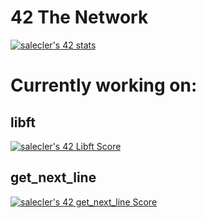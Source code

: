 # 42 The Network
[![salecler's 42 stats](https://badge42.vercel.app/api/v2/cl4wihxp0008809migsvxuh4t/stats?cursusId=21&coalitionId=65)](https://profile.intra.42.fr/users/salecler)


<h1>Currently working on:</h1>
  
<h2>libft</h2> <a href="[https://profile.intra.42.fr/users/salecler](https://projects.intra.42.fr/projects/42cursus-libft/projects_users/2620025)" target=”blank”><img src="https://badge42.vercel.app/api/v2/cl4wihxp0008809migsvxuh4t/project/2620025" alt="salecler's 42 Libft Score" target=”_blank”/></a>

<h2>get_next_line</h2><a href="[https://github.com/JaeSeoKim/badge42](https://profile.intra.42.fr/users/salecler)" target=”_blank”><img src="https://badge42.vercel.app/api/v2/cl4wihxp0008809migsvxuh4t/project/2643043" alt="salecler's 42 get_next_line Score" /></a>

